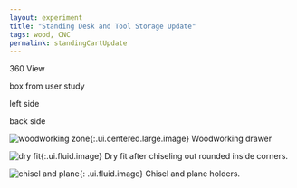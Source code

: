 ```yaml
---
layout: experiment 
title: "Standing Desk and Tool Storage Update" 
tags: wood, CNC 
permalink: standingCartUpdate
---
```


360 View


box from user study

left side

back side

![woodworking zone](https://farm5.staticflickr.com/4447/37923950776_08f35b6d6d_b.jpg){:.ui.centered.large.image}
Woodworking drawer

![dry fit](https://farm5.staticflickr.com/4501/37923946046_00b73e5e52_b.jpg){:.ui.fluid.image}
Dry fit after chiseling out rounded inside corners. 

![chisel and plane](https://farm5.staticflickr.com/4469/37923949446_036bb791d3_b.jpg){: .ui.fluid.image}
Chisel and plane holders.

